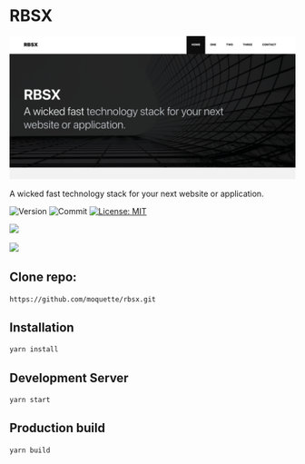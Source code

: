 # RBSX

<a href="https://moquette.github.io/react-tailwindcss/" rel="React Tailwindcss">![Foo](./images/cover.png)</a>

A wicked fast technology stack for your next website or application.

![Version](https://img.shields.io/github/package-json/v/moquette/rbsx?style=flat-square&color=blue) ![Commit](https://img.shields.io/github/last-commit/moquette/rbsx?style=flat-square&color=blue)
[![License: MIT](https://img.shields.io/badge/License-MIT-green.svg?style=flat-square)](LICENSE)

<a href="https://github.com/moquette/rbsx" alt="Code Page">![](https://img.shields.io/static/v1?label=GitHub&message=https://github.com/moquette/rbsx&style=flat-square&color=blue)</a>

<a href="https://rbsx.moquette.us" alt="Demo Page">![](https://img.shields.io/static/v1?label=Demo&message=https://rbsx.moquette.us&style=flat-square&color=blue)</a>

## Clone repo:

```bash
https://github.com/moquette/rbsx.git
```

## Installation

```bash
yarn install
```

## Development Server

```bash
yarn start
```

## Production build

```bash
yarn build
```
